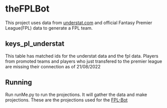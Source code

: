 # theFPLBot

This project uses data from [understat.com](https://understat.com/league/EPL) and official Fantasy Premier League(FPL) data to generate a FPL team.


## keys_pl_understat
This table has matched ids for the understat data and the fpl data.  Players from promoted teams and players who just transfered to the premier league are missing their connection as of 21/08/2022

## Running
Run runMe.py to run the projections.  It will gather the data and make projections.  These are the projections used for the  [FPL-Bot](https://www.thefplbot.com/)